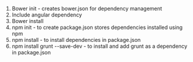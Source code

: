 1. Bower init - creates bower.json for dependency management
2. Include angular dependency
3. Bower install
4. npm init - to create package.json stores dependencies installed using npm
5. npm install - to install dependencies in package.json
6. npm install grunt --save-dev - to install and add grunt as a dependency in package.json